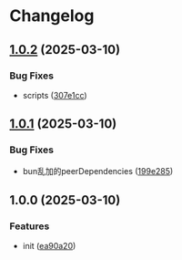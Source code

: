 # Changelog

## [1.0.2](https://github.com/KarinJS/node-pty/compare/v1.0.1...v1.0.2) (2025-03-10)


### Bug Fixes

* scripts ([307e1cc](https://github.com/KarinJS/node-pty/commit/307e1cc571b5aefdc5bf3076b5f270867fc12c35))

## [1.0.1](https://github.com/KarinJS/node-pty/compare/v1.0.0...v1.0.1) (2025-03-10)


### Bug Fixes

* bun乱加的peerDependencies ([199e285](https://github.com/KarinJS/node-pty/commit/199e285ee51fafb7e0b562fd03180eef1eb98384))

## 1.0.0 (2025-03-10)


### Features

* init ([ea90a20](https://github.com/KarinJS/-karinjs-pty/commit/ea90a20f654a615ce92388429edeea725d7a64e7))
